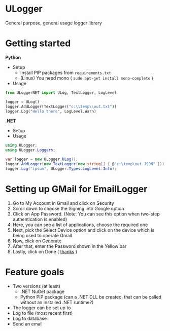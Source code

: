 # ULogger
General purpose, general usage logger library

# Getting started
**Python**
- Setup
  - Install PIP packages from `requirements.txt`
  - (Linux) You need mono ( `sudo apt-get install mono-complete` )
- Usage
```python
from ULoggerNET import ULog, TextLogger, LogLevel

logger = ULog()
logger.AddLogger(TextLogger("c:\\temp\\out.txt"))
logger.Log("Hello there", LogLevel.Warn)
```

**.NET**
- Setup
- Usage
```csharp
using ULogger;
using ULogger.Loggers;

var logger = new ULogger.ULog();
logger.AddLogger(new TextLogger(new string[] { @"c:\temp\out.JSON" }));
logger.Log("ipsum", ULogger.Types.LogLevel.Info);
```

<!-- TOOD: dependency injection usage -->

# Setting up GMail for EmailLogger
1. Go to My Account in Gmail and click on Security
2. Scroll down to choose the Signing into Google option
3. Click on App Password. (Note: You can see this option when two-step authentication is enabled)
4. Here, you can see a list of applications, choose the required one
5. Next, pick the Select Device option and click on the device which is being used to operate Gmail
6. Now, click on Generate
7. After that, enter the Password shown in the Yellow bar
8. Lastly, click on Done
( [thanks](https://stackoverflow.com/a/73214197) )

# Feature goals
- Two versions (at least)
  - .NET NuGet package
  - Python PIP package (can a .NET DLL be created, that can be called without an installed .NET runtime?)
 - The logger can be set up to
  - Log to file (most recent first)
  - Log to database
  - Send an email
